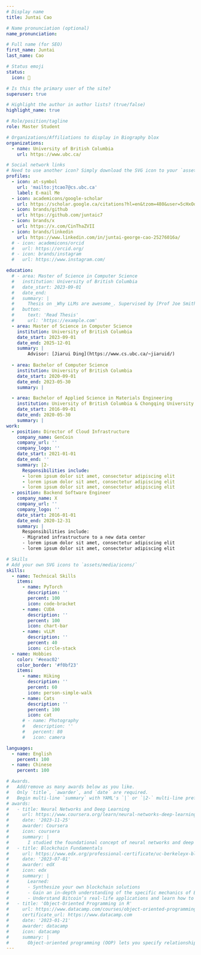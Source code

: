 ```yaml
---
# Display name
title: Juntai Cao

# Name pronunciation (optional)
name_pronunciation: 

# Full name (for SEO)
first_name: Juntai
last_name: Cao

# Status emoji
status:
  icon: 🍭

# Is this the primary user of the site?
superuser: true

# Highlight the author in author lists? (true/false)
highlight_name: true

# Role/position/tagline
role: Master Student

# Organizations/Affiliations to display in Biography blox
organizations:
  - name: University of British Columbia
    url: https://www.ubc.ca/

# Social network links
# Need to use another icon? Simply download the SVG icon to your `assets/media/icons/` folder.
profiles:
  - icon: at-symbol
    url: 'mailto:jtcao7@cs.ubc.ca'
    label: E-mail Me
  - icon: academicons/google-scholar
    url: https://scholar.google.ca/citations?hl=en&tzom=480&user=5cHxOowAAAAJ
  - icon: brands/github
    url: https://github.com/juntaic7
  - icon: brands/x
    url: https://x.com/CinThaZVII
  - icon: brands/linkedin
    url: https://www.linkedin.com/in/juntai-george-cao-25276016a/
  # - icon: academicons/orcid
  #   url: https://orcid.org/
  # - icon: brands/instagram
  #   url: https://www.instagram.com/

education:
  # - area: Master of Science in Computer Science
  #   institution: University of British Columbia
  #   date_start: 2023-09-01
  #   date_end: 
  #   summary: |
  #     Thesis on _Why LLMs are awesome_. Supervised by [Prof Joe Smith](https://example.com). Presented papers at 5 IEEE conferences with the contributions being published in 2 Springer journals.
  #   button:
  #     text: 'Read Thesis'
  #     url: 'https://example.com'
  - area: Master of Science in Computer Science
    institution: University of British Columbia
    date_start: 2023-09-01
    date_end: 2025-12-01
    summary: |
        Advisor: [Jiarui Ding](https://www.cs.ubc.ca/~jiaruid/)
      
  - area: Bachelor of Computer Science
    institution: University of British Columbia
    date_start: 2020-09-01
    date_end: 2023-05-30
    summary: |

  - area: Bachelor of Applied Science in Materials Engineering
    institution: University of British Columbia & Chongqing University
    date_start: 2016-09-01
    date_end: 2020-05-30
    summary: |
work:
  - position: Director of Cloud Infrastructure
    company_name: GenCoin
    company_url: ''
    company_logo: ''
    date_start: 2021-01-01
    date_end: ''
    summary: |2-
      Responsibilities include:
      - lorem ipsum dolor sit amet, consectetur adipiscing elit
      - lorem ipsum dolor sit amet, consectetur adipiscing elit
      - lorem ipsum dolor sit amet, consectetur adipiscing elit
  - position: Backend Software Engineer
    company_name: X
    company_url: ''
    company_logo: ''
    date_start: 2016-01-01
    date_end: 2020-12-31
    summary: |
      Responsibilities include:
      - Migrated infrastructure to a new data center
      - lorem ipsum dolor sit amet, consectetur adipiscing elit
      - lorem ipsum dolor sit amet, consectetur adipiscing elit

# Skills
# Add your own SVG icons to `assets/media/icons/`
skills:
  - name: Technical Skills
    items:
      - name: PyTorch
        description: ''
        percent: 100
        icon: code-bracket
      - name: CUDA
        description: ''
        percent: 100
        icon: chart-bar
      - name: vLLM
        description: ''
        percent: 40
        icon: circle-stack
  - name: Hobbies
    color: '#eeac02'
    color_border: '#f0bf23'
    items:
      - name: Hiking
        description: ''
        percent: 60
        icon: person-simple-walk
      - name: Cats
        description: ''
        percent: 100
        icon: cat
      # - name: Photography
      #   description: ''
      #   percent: 80
      #   icon: camera

languages:
  - name: English
    percent: 100
  - name: Chinese
    percent: 100

# Awards.
#   Add/remove as many awards below as you like.
#   Only `title`, `awarder`, and `date` are required.
#   Begin multi-line `summary` with YAML's `|` or `|2-` multi-line prefix and indent 2 spaces below.
# awards:
#   - title: Neural Networks and Deep Learning
#     url: https://www.coursera.org/learn/neural-networks-deep-learning
#     date: '2023-11-25'
#     awarder: Coursera
#     icon: coursera
#     summary: |
#       I studied the foundational concept of neural networks and deep learning. By the end, I was familiar with the significant technological trends driving the rise of deep learning; build, train, and apply fully connected deep neural networks; implement efficient (vectorized) neural networks; identify key parameters in a neural network’s architecture; and apply deep learning to your own applications.
#   - title: Blockchain Fundamentals
#     url: https://www.edx.org/professional-certificate/uc-berkeleyx-blockchain-fundamentals
#     date: '2023-07-01'
#     awarder: edX
#     icon: edx
#     summary: |
#       Learned:
#       - Synthesize your own blockchain solutions
#       - Gain an in-depth understanding of the specific mechanics of Bitcoin
#       - Understand Bitcoin’s real-life applications and learn how to attack and destroy Bitcoin, Ethereum, smart contracts and Dapps, and alternatives to Bitcoin’s Proof-of-Work consensus algorithm
#   - title: 'Object-Oriented Programming in R'
#     url: https://www.datacamp.com/courses/object-oriented-programming-with-s3-and-r6-in-r
#     certificate_url: https://www.datacamp.com
#     date: '2023-01-21'
#     awarder: datacamp
#     icon: datacamp
#     summary: |
#       Object-oriented programming (OOP) lets you specify relationships between functions and the objects that they can act on, helping you manage complexity in your code. This is an intermediate level course, providing an introduction to OOP, using the S3 and R6 systems. S3 is a great day-to-day R programming tool that simplifies some of the functions that you write. R6 is especially useful for industry-specific analyses, working with web APIs, and building GUIs.
---
```

